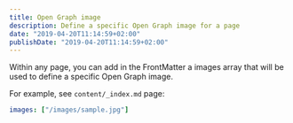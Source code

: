 ```yaml
---
title: Open Graph image
description: Define a specific Open Graph image for a page
date: "2019-04-20T11:14:59+02:00"
publishDate: "2019-04-20T11:14:59+02:00"
---
```


Within any page, you can add in the FrontMatter a images array that will be used to define a specific Open Graph image.

For example, see `content/_index.md` page:
```YAML
images: ["/images/sample.jpg"]
```